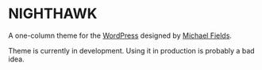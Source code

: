 NIGHTHAWK
=========

A one-column theme for the [WordPress](http://wordpress.org/) designed by [Michael Fields](http://wordpress.mfields.org).

Theme is currently in development. Using it in production is probably a bad idea.